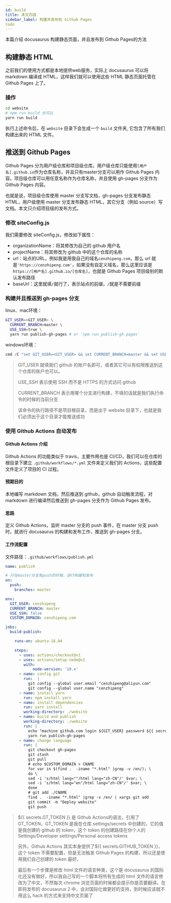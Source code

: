 ```yaml
---
id: build
title: 本文内容
sidebar_label: 构建并发布到 Github Pages
todo
---
```


本篇介绍 docusaurus 构建静态页面，并且发布到 Github Pages的方法



## 构建静态 HTML

之前我们的使用方式都是本地提供web服务，实际上 docusaurus 可以将 markdown 编译成 HTML，这样我们就可以使用这些 HTML 静态页面托管在 Github Pages 上了。



### 操作

```bash
cd website
# npm run build 也可以
yarn run build
```

执行上述命令后，在 `website` 目录下会生成一个 `build` 文件夹, 它包含了所有我们构建出来的 HTML 文件。



## 推送到 Github Pages

Github Pages 分为用户级仓库和项目级仓库。用户级仓库只能使用`[用户名].github.io`作为仓库名称，并且只有master分支可以用作 Github Pages 内容。项目级仓库可以用任意名称作为仓库名称，并且使用 gh-pages 分支作为 Github Pages 内容。

也就是说，项目级仓库使用 master 分支写文档，gh-pages 分支发布静态 HTML，用户级使用 master 分支发布静态 HTML，其它分支（例如 source）写文档。本文只介绍项目级的发布方式。



### 修改 siteConfig.js

我们需要修改 siteConfig.js，修改如下属性：

- organizationName：将其修改为自己的 github 用户名
- projectName：将其修改为 github 中的这个仓库的名称
- url：站点的URL，例如我是用我自己的域名`cenzhipeng.com`，那么 url 就是`'https://cenzhipeng.com'`，如果没有自定义域名，那么这里应该是`https://[用户名].github.io/[仓库名]`，也就是 Github Pages 项目级别的默认发布路径
- baseUrl：这里就填`/`就行了，表示站点的前缀，`/`就是不需要前缀



### 构建并且推送到 gh-pages 分支

linux、mac环境：

```bash
GIT_USER=<GIT_USER> \
  CURRENT_BRANCH=master \
  USE_SSH=true \
  yarn run publish-gh-pages # or `npm run publish-gh-pages`
```

windows环境：

```powershell
cmd /C "set GIT_USER=<GIT_USER> && set CURRENT_BRANCH=master && set USE_SSH=true && yarn run publish-gh-pages"
```



> GIT_USER 就填我们 github 的账户名即可，或者其它可以有权限推送到这个仓库的账户也可以。
>
> USE_SSH 表示使用 SSH 而不是 HTTPS 的方式访问 github
>
> CURRENT_BRANCH 表示用哪个分支进行构建，不填的话就是我们执行命令的时候的当前分支
>
> 该命令的执行路径不是项目根目录，而是出于 website 目录下，也就是我们必须出于这个目录才能推送成功



### 使用 Github Actions 自动发布

#### Github Actions 介绍

Github Actions 的功能类似于 travis，主要作用也是 CI/CD，我们可以在仓库的根目录下建立 `.github/workflows/*.yml` 文件来定义我们的 Actions，这些配置文件定义了项目的 CI 过程。



#### 预期目的

本地编写 markdown 文档，然后推送到 github，github 自动触发流程，对 markdown 进行编译然后推送到 gh-pages 分支作为 Github Pages 发布。



#### 思路

定义 Github Actions，监听 master 分支的 push 事件，在 master 分支 push 时，就进行 docusaurus 的构建和发布工作，推送到 gh-pages 分支。



#### 工作流配置

文件路径：`.github/workflows/publish.yml`

```yaml
name: publish

# 只在master分支有push的时候，进行构建和发布
on: 
  push:
    branches: master

env:
  GIT_USER: cenzhipeng
  CURRENT_BRANCH: master
  USE_SSH: false
  CUSTOM_DOMAIN: cenzhipeng.com

jobs:
  build-publish:

    runs-on: ubuntu-18.04

    steps:
      - uses: actions/checkout@v1
      - uses: actions/setup-node@v1
        with:
            node-version: '10.x'
      - name: config git
        run:  |
          git config --global user.email "cenzhipeng@aliyun.com"
          git config --global user.name "cenzhipeng"
      - name: install yarn
        run: npm install yarn
      - name: install dependencies
        run: yarn install
        working-directory: ./website
      - name: build and publish
        working-directory: ./website
        run: |
          echo "machine github.com login ${GIT_USER} password ${{ secrets.GT_TOKEN }}" > ~/.netrc
          yarn run publish-gh-pages
      - name: change language
        run: |
          git checkout gh-pages
          git stash
          git pull
          # echo $CUSTOM_DOMAIN > CNAME
          for var in $(find .  -iname "*.html" |grep -v /en/); \
          do \
          sed -i 's/html lang=""/html lang="zh-CN"/' $var; \
          sed -i 's/html lang="en"/html lang="zh-CN"/' $var; \
          done
          # git add ./CNAME
          find .  -iname "*.html" |grep -v /en/ | xargs git add
          git commit -m "Deploy website"
          git push
```



> ${{ secrets.GT_TOKEN }} 是 Github Actions的语法，引用了 GT_TOKEN，GT_TOKEN 是我在仓库 settings/secrets 中创建的，它的值是我创建的 github 的 token，这个 token 的创建路径在你个人的 Settings/Developer settings/Personal access tokens
>
> 
>
> 另外，Github Actions 其实本身提供了${{ secrets.GITHUB_TOKEN }}，这个 token 不需要配置，但是无法触发 Github Pages 的构建，所以还是使用我们自己创建的 token 最好。
>
> 
>
> 最后有一个步骤是修改 html 文件的语言种类，这个是 docusaurus 的国际化还没有做好，所以我自己写的一个脚本将所有生成的 html 文件的语言修改为了中文，不然每次 chrome 浏览页面的时候都会提示你是否要翻译。在即将发布的 docusaurus 2 中，会对国际化做更好的支持，到时候应该就不用这么 hack 的方式来支持中文页面了

